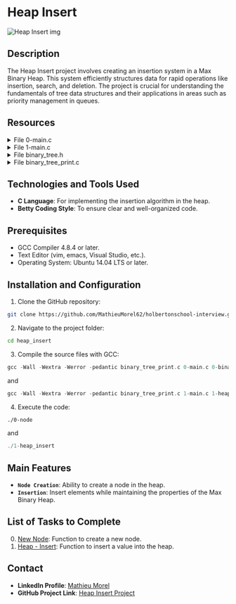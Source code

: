 # Heap Insert

![Heap Insert img](https://github.com/MathieuMorel62/holbertonschool-interview/assets/113856302/1a745e02-b915-4e61-b3b1-02ee0d0536dc)

## Description
The Heap Insert project involves creating an insertion system in a Max Binary Heap. This system efficiently structures data for rapid operations like insertion, search, and deletion. The project is crucial for understanding the fundamentals of tree data structures and their applications in areas such as priority management in queues.

## Resources
<details>
<summary>File 0-main.c</summary>
<br>

```c
#include <stdlib.h>
#include "binary_trees.h"

/**
 * _binary_tree_delete - Deallocate a binary tree
 *
 * @tree: Pointer to the root of the tree to delete
 */
static void _binary_tree_delete(binary_tree_t *tree)
{
    if (tree)
    {
        _binary_tree_delete(tree->left);
        _binary_tree_delete(tree->right);
        free(tree);
    }
}

/**
 * main - Entry point
 *
 * Return: Always 0 (Success)
 */
int main(void)
{
    binary_tree_t *root;

    root = binary_tree_node(NULL, 98);

    root->left = binary_tree_node(root, 12);
    root->left->left = binary_tree_node(root->left, 6);
    root->left->right = binary_tree_node(root->left, 16);

    root->right = binary_tree_node(root, 402);
    root->right->left = binary_tree_node(root->right, 256);
    root->right->right = binary_tree_node(root->right, 512);

    binary_tree_print(root);
    _binary_tree_delete(root);
    return (0);
}
```

</details>
<details>
<summary>File 1-main.c</summary>
<br>

```c
#include <stdlib.h>
#include <stdio.h>
#include "binary_trees.h"

/**
 * _binary_tree_delete - Deallocate a binary tree
 *
 * @tree: Pointer to the root of the tree to delete
 */
static void _binary_tree_delete(binary_tree_t *tree)
{
    if (tree)
    {
        _binary_tree_delete(tree->left);
        _binary_tree_delete(tree->right);
        free(tree);
    }
}

/**
 * main - Entry point
 *
 * Return: 0 on success, error code on failure
 */
int main(void)
{
    heap_t *root;
    heap_t *node;

    root = NULL;
    node = heap_insert(&root, 98);
    printf("Inserted: %d\n", node->n);
    binary_tree_print(root);
    node = heap_insert(&root, 402);
    printf("\nInserted: %d\n", node->n);
    binary_tree_print(root);
    node = heap_insert(&root, 12);
    printf("\nInserted: %d\n", node->n);
    binary_tree_print(root);
    node = heap_insert(&root, 46);
    printf("\nInserted: %d\n", node->n);
    binary_tree_print(root);
    node = heap_insert(&root, 128);
    printf("\nInserted: %d\n", node->n);
    binary_tree_print(root);
    node = heap_insert(&root, 256);
    printf("\nInserted: %d\n", node->n);
    binary_tree_print(root);
    node = heap_insert(&root, 512);
    printf("\nInserted: %d\n", node->n);
    binary_tree_print(root);
    node = heap_insert(&root, 50);
    printf("\nInserted: %d\n", node->n);
    binary_tree_print(root);
    _binary_tree_delete(root);
    return (0);
}
```
</details>
<details>
<summary>File binary_tree.h</summary>
<br>

```c
#ifndef _BINARY_TREES_H_
#define _BINARY_TREES_H_

#include <stddef.h>
#include <stdlib.h>
#include <stdio.h>
#include <string.h>

/**
 * struct binary_tree_s - Binary tree node
 *
 * @n: Integer stored in the node
 * @parent: Pointer to the parent node
 * @left: Pointer to the left child node
 * @right: Pointer to the right child node
 */
typedef struct binary_tree_s
{
	int n;
	struct binary_tree_s *parent;
	struct binary_tree_s *left;
	struct binary_tree_s *right;
} binary_tree_t;


typedef struct binary_tree_s heap_t;

void binary_tree_print(const binary_tree_t *);
heap_t *heap_insert(heap_t **root, int value);
binary_tree_t *binary_tree_node(binary_tree_t *parent, int value);

#endif /* _BINARY_TREES_H_ */
```
</details>
<details>
<summary>File binary_tree_print.c</summary>
<br>

```c
#include <stdio.h>
#include <stdlib.h>
#include <string.h>
#include "binary_trees.h"

/* Original code from http://stackoverflow.com/a/13755911/5184480 */

/**
 * print_t - Stores recursively each level in an array of strings
 *
 * @tree: Pointer to the node to print
 * @offset: Offset to print
 * @depth: Depth of the node
 * @s: Buffer
 *
 * Return: length of printed tree after process
 */
static int print_t(const binary_tree_t *tree, int offset, int depth, char **s)
{
	char b[6];
	int width, left, right, is_left, i;

	if (!tree)
		return (0);
	is_left = (tree->parent && tree->parent->left == tree);
	width = sprintf(b, "(%03d)", tree->n);
	left = print_t(tree->left, offset, depth + 1, s);
	right = print_t(tree->right, offset + left + width, depth + 1, s);
	for (i = 0; i < width; i++)
		s[depth][offset + left + i] = b[i];
	if (depth && is_left)
	{
		for (i = 0; i < width + right; i++)
			s[depth - 1][offset + left + width / 2 + i] = '-';
		s[depth - 1][offset + left + width / 2] = '.';
	}
	else if (depth && !is_left)
	{
		for (i = 0; i < left + width; i++)
			s[depth - 1][offset - width / 2 + i] = '-';
		s[depth - 1][offset + left + width / 2] = '.';
	}
	return (left + width + right);
}

/**
 * _height - Measures the height of a binary tree
 *
 * @tree: Pointer to the node to measures the height
 *
 * Return: The height of the tree starting at @node
 */
static size_t _height(const binary_tree_t *tree)
{
	size_t height_l;
	size_t height_r;

	height_l = tree->left ? 1 + _height(tree->left) : 0;
	height_r = tree->right ? 1 + _height(tree->right) : 0;
	return (height_l > height_r ? height_l : height_r);
}

/**
 * binary_tree_print - Prints a binary tree
 *
 * @tree: Pointer to the root node of the tree to print
 */
void binary_tree_print(const binary_tree_t *tree)
{
	char **s;
	size_t height, i, j;

	if (!tree)
		return;
	height = _height(tree);
	s = malloc(sizeof(*s) * (height + 1));
	if (!s)
		return;
	for (i = 0; i < height + 1; i++)
	{
		s[i] = malloc(sizeof(**s) * 255);
		if (!s[i])
			return;
		memset(s[i], 32, 255);
	}
	print_t(tree, 0, 0, s);
	for (i = 0; i < height + 1; i++)
	{
		for (j = 254; j > 1; --j)
		{
			if (s[i][j] != ' ')
				break;
			s[i][j] = '\0';
		}
		printf("%s\n", s[i]);
		free(s[i]);
	}
	free(s);
}
```

</details>

## Technologies and Tools Used
- **C Language**: For implementing the insertion algorithm in the heap.
- **Betty Coding Style**: To ensure clear and well-organized code.

## Prerequisites
- GCC Compiler 4.8.4 or later.
- Text Editor (vim, emacs, Visual Studio, etc.).
- Operating System: Ubuntu 14.04 LTS or later.

## Installation and Configuration
1. Clone the GitHub repository:

```bash
git clone https://github.com/MathieuMorel62/holbertonschool-interview.git
```

2. Navigate to the project folder:

```bash
cd heap_insert
```

3. Compile the source files with GCC:

```c
gcc -Wall -Wextra -Werror -pedantic binary_tree_print.c 0-main.c 0-binary_tree_node.c -o 0-node
```

and 

```c
gcc -Wall -Wextra -Werror -pedantic binary_tree_print.c 1-main.c 1-heap_insert.c 0-binary_tree_node.c -o 1-heap_insert
```

4. Execute the code:

```bash
./0-node
```

and

```c
./1-heap_insert
```


## Main Features
-   **`Node Creation`**: Ability to create a node in the heap.
- **`Insertion`**: Insert elements while maintaining the properties of the Max Binary Heap.

## List of Tasks to Complete
0. [New Node](https://github.com/MathieuMorel62/holbertonschool-interview/blob/main/heap_insert/0-binary_tree_node.c): Function to create a new node.
1. [Heap - Insert](https://github.com/MathieuMorel62/holbertonschool-interview/blob/main/heap_insert/1-heap_insert.c): Function to insert a value into the heap.

## Contact
- **LinkedIn Profile**: [Mathieu Morel](https://www.linkedin.com/in/mathieu-morel-9ab457261/)
- **GitHub Project Link**: [Heap Insert Project](https://github.com/MathieuMorel62/holbertonschool-interview/tree/main/heap_insert)
